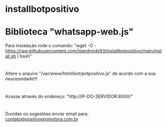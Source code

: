 # installbotpositivo
# Biblioteca "whatsapp-web.js"
Para instalação rode o comando: "wget -O - https://raw.githubusercontent.com/leandrojds93/installbotpositivo/main/install.sh | bash"
#
Altere o arquivo "/var/www/html/bot/potpositivo.js" de acordo com a sua nescessidade!!!
#
Acesse através do endereço: "http://IP-DO-SERVIDOR:8000/"
#
Duvidas ou sugestões enviar email para: contato@positivopromotora.com.br

